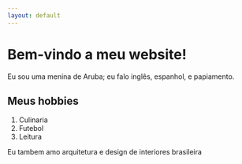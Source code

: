 ```yaml
---
layout: default
---
```

# Bem-vindo a meu website!
Eu sou uma menina de Aruba; eu falo inglês, espanhol, e papiamento. 


## Meus hobbies
1. Culinaria
2. Futebol
3. Leitura


Eu tambem amo arquitetura e design de interiores brasileira
